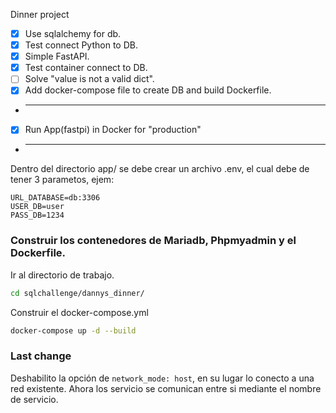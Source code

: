 Dinner project
- [x] Use sqlalchemy for db.
- [x] Test connect Python to DB.
- [x] Simple FastAPI.
- [x] Test container connect to DB.
- [ ] Solve "value is not a valid dict".
- [x] Add docker-compose file to create DB and build Dockerfile.
- ***
- [x] Run App(fastpi) in Docker for "production"
- ***
Dentro del directorio app/ se debe crear un archivo .env, el cual debe de tener 3 parametos, ejem:
```.env
URL_DATABASE=db:3306
USER_DB=user
PASS_DB=1234
```
### Construir los contenedores de Mariadb, Phpmyadmin y el Dockerfile.
Ir al directorio de trabajo.
```bash
cd sqlchallenge/dannys_dinner/
```
Construir el docker-compose.yml
```bash
docker-compose up -d --build
```
### Last change
Deshabilito la opción de `network_mode: host`, en su lugar lo conecto a una red existente. Ahora los servicio se comunican entre si mediante el nombre de servicio. 
